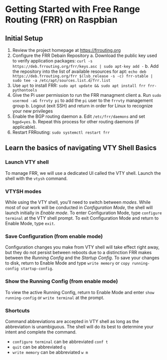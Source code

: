 # Getting Started with Free Range Routing (FRR) on Raspbian

## Initial Setup

1. Review the project homepage at https://frrouting.org
2. Configure the FRR Debain Repository
    a. Download the public key used to verify application packages: `curl -s https://deb.frrouting.org/frr/keys.asc | sudo apt-key add -`
    b. Add the repository into the list of available resources for apt: `echo deb https://deb.frrouting.org/frr $(lsb_release -s -c) frr-stable | sudo tee -a /etc/apt/sources.list.d/frr.list`
3. Use `apt` to install FRR: `sudo apt update && sudo apt install frr frr-pythontools`
4. Give the Pi user permission to run the FRR managment client
    a. Run `sudo usermod -aG frrvty pi` to add the `pi` user to the `frrvty` management group
    b. Logout (exit SSH) and return in order for Linux to recognize your new privileges
5. Enable the BGP routing daemon
    a. Edit `/etc/frr/daemons` and set `bgpd=yes`. 
    b. Repeat this process for other routing daemons (if applicable).
6. Restart FRRouting: `sudo systemctl restart frr`

## Learn the basics of navigating VTY Shell Basics

### Launch VTY shell
To manage FRR, we will use a dedicated UI called the VTY shell. Launch the shell with the `vtysh` command.

### VTYSH modes
While using the VTY shell, you'll need to switch between _modes_. While most of our work will be conducted in _Configuration Mode_, the shell will launch initially in _Enable mode_. To enter Configuration Mode, type `configure terminal` at the VTY shell prompt. To exit Configuration Mode and return to Enable Mode, type `exit`.

### Save Configuration (from enable mode)
Configuration changes you make from VTY shell will take effect right away, but they do not persist between reboots due to a distinction FRR makes between the _Running Config_ and the _Startup Config_. To save your changes to disk, return to Enable Mode and type `write memory` or `copy running-config startup-config`.

### Show the Running Config (from enable mode)
To view the active Running Config, return to Enable Mode and enter `show running-config` or `write terminal` at the prompt.

### Shortcuts
Command abbreviations are accepted in VTY shell as long as the abbreviation is unambiguous. The shell will do its best to determine your intent and complete the command.

- `configure terminal` can be abbreviated `conf t`
- `quit` can be abbreviated `q`
- `write memory` can be abbreviated `w m` 
